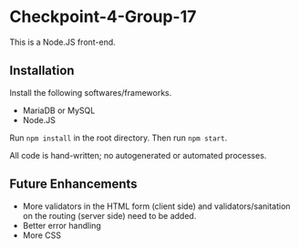 # Checkpoint-4-Group-17
This is a Node.JS front-end.

## Installation
Install the following softwares/frameworks.
- MariaDB or MySQL
- Node.JS

Run `npm install` in the root directory.
Then run `npm start`.

All code is hand-written; no autogenerated or automated processes.

## Future Enhancements
- More validators in the HTML form (client side) and validators/sanitation on the routing (server side) need to be added.
- Better error handling
- More CSS